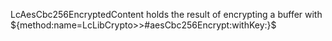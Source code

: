 LcAesCbc256EncryptedContent holds the result of encrypting a buffer with ${method:name=LcLibCrypto>>#aesCbc256Encrypt:withKey:}$